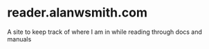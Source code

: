 # reader.alanwsmith.com
A site to keep track of where I am in while reading through docs and manuals
